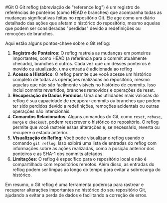 #Git 
O Git reflog (abreviação de "reference log") é um registro de referências de ponteiros (como HEAD e branches) que acompanha todas as mudanças significativas feitas no repositório Git. Ele age como um diário detalhado das ações que afetam o histórico do repositório, mesmo aquelas que podem ser consideradas "perdidas" devido a redefinições ou remoções de branches.

Aqui estão alguns pontos-chave sobre o Git reflog:

1. **Registro de Ponteiros**: O reflog rastreia as mudanças em ponteiros importantes, como HEAD (a referência para o commit atualmente checado), branches e outros. Cada vez que um desses ponteiros é movido ou atualizado, uma entrada é adicionada ao reflog
2. **Acesso a Histórico**: O reflog permite que você acesse um histórico completo de todas as operações realizadas no repositório, mesmo aquelas que não são facilmente visíveis no histórico de commits. Isso inclui commits revertidos, branches removidos e operações de reset.
3. **Recuperação de Dados Perdidos**: Uma das utilidades mais valiosas do reflog é sua capacidade de recuperar commits ou branches que podem ter sido perdidos devido a redefinições, remoções acidentais ou outras operações não intencionais.
4. **Comandos Relacionados**: Alguns comandos do Git, como `reset`, `rebase`, `merge` e `checkout`, podem reescrever o histórico do repositório. O reflog permite que você rastreie essas alterações e, se necessário, reverta ou recupere o estado anterior.
5. **Visualização do Reflog**: Você pode visualizar o reflog usando o comando `git reflog`. Isso exibirá uma lista de entradas do reflog com informações sobre as ações realizadas, como a posição anterior dos ponteiros e as SHA-1 dos commits afetados.
6. **Limitações**: O reflog é específico para o repositório local e não é compartilhado com repositórios remotos. Além disso, as entradas do reflog podem ser limpas ao longo do tempo para evitar a sobrecarga do histórico.

Em resumo, o Git reflog é uma ferramenta poderosa para rastrear e recuperar alterações importantes no histórico do seu repositório Git, ajudando a evitar a perda de dados e facilitando a correção de erros.